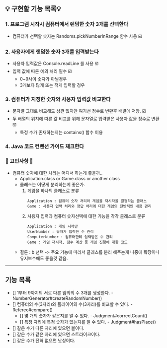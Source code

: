 ## 💡 구현할 기능 목록💡

### 1. 프로그램 시작시 컴퓨터에서 렌덤한 숫자 3개를 선택한다

- 컴퓨터가 선택할 숫자는 Randoms.pickNumberInRange 함수 사용 ☑️

### 2. 사용자에게 랜덤한 숫자 3개를 입력받는다

- 사용자 입력값은 Console.readLine 를 사용 ☑️
- 입력 값에 따른 예외 처리 필수 ☑️
    - 0~9사이 숫자가 아닐경우
    - 3개보다 많게 또는 적게 입력할 경우

### 3. 컴퓨터가 지정한 숫자와 사용자 입력값 비교한다

- 문자열 그대로 비교해도 상관 없지만 여기선 정수로 변환후 배열에 저장. ☑️
- 두 배열의 위치에 따른 값 비교를 위해 문자열로 입력받은 사용자 값을 정수로 변환 ☑️
    - 특정 수가 존재하는지는 contains() 함수 이용

### 4. Java 코드 컨벤션 가이드 체크한다

### 🚨 고민사항 🚨

- 컴퓨터 숫자에 대한 처리는 어디서 하는게 좋을까..
    - Application.class or Game.class or another class
    - 클래스는 어떻게 분리하는게 좋은가.
        1. 게임을 하나의 클래스로 분류
            ```
            Application : 컴퓨터 숫자 처리와 게임을 재시작을 결정하는 클래스
            Game : 사용자 입력 처리와 정답 처리에 대한 게임의 전반적인 내용 관리
            ```
        2. 사용자 입력과 컴퓨터 숫자선택에 대한 기능을 각각 클래스로 분류
           ```
           Application : 게임 시작만
           UserNumber : 유저가 입력한 수 관리
           ComputerNumber : 컴퓨터한테 입력받은 수 관리
           Game : 게임 재시작, 점수 계산 등 게임 진행에 대한 코드
           ```
    - 결론 : b 선택 -> 주요 기능에 따라서 클래스를 분리 해주는게 나중에 확장이나 유지보수에도 좋을것 같음.

---------

## 기능 목록

- [] 1부터 9까지의 서로 다른 임의의 수 3개를 생성한다. - NumberGenerator#createRandomNumber()
- [] 컴퓨터의 수(3자리)와 플레이어의 수(3자리)를 비교할 수 있다. - Referee#compare()
    - [] 몇 개의 숫자가 같은지를 알 수 있다. - Judgment#correctCount()
    - [] 특정 자리에 특정 숫자가 있는지를 알 수 있다. - Judgment#hasPlace()
- [] 같은 수가 다른 자리에 있으면 볼이다.
- [] 같은 수가 같은 자리에 있으면 스트라이크이다.
- [] 같은 수가 전혀 없으면 낫싱이다. 